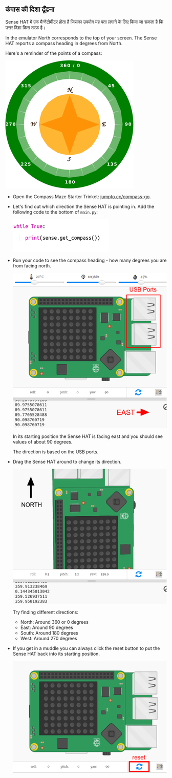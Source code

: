 ## कंपास की दिशा ढूँढना

Sense HAT में एक मैग्नेटोमीटर होता है जिसका उपयोग यह पता लगाने के लिए किया जा सकता है कि उत्तर दिशा किस तरफ है।

In the emulator North corresponds to the top of your screen. The Sense HAT reports a compass heading in degrees from North.

Here's a reminder of the points of a compass:

![screenshot](images/compass-nsew.png)

+ Open the Compass Maze Starter Trinket: <a href="http://jumpto.cc/compass-go" target="_blank">jumpto.cc/compass-go</a>.

+ Let's find out which direction the Sense HAT is pointing in. Add the following code to the bottom of `main.py`:
    
    ![screenshot](images/compass-get.png)

+ Run your code to see the compass heading - how many degrees you are from facing north.
    
    ![screenshot](images/compass-east.png)
    
    In its starting position the Sense HAT is facing east and you should see values of about 90 degrees.
    
    The direction is based on the USB ports.

+ Drag the Sense HAT around to change its direction.
    
    ![screenshot](images/compass-north.png)
    
    Try finding different directions:
    
    + North: Around 360 or 0 degrees 
    + East: Around 90 degrees
    + South: Around 180 degrees
    + West: Around 270 degrees

+ If you get in a muddle you can always click the reset button to put the Sense HAT back into its starting position.
    
    ![screenshot](images/compass-reset.png)